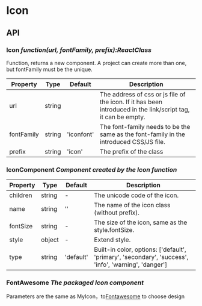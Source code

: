 # Icon

<example />

## API

### Icon *function(url, fontFamily, prefix):ReactClass*
Function, returns a new component. A project can create more than one, but fontFamily must be the unique.

| Property | Type | Default | Description |
| --- | --- | --- | --- |
| url | string |  | The address of css or js file of the icon. If it has been introduced in the link/script tag, it can be empty. |
| fontFamily | string | 'iconfont' | The font-family needs to be the same as the font-family in the introduced CSS/JS file. |
| prefix | string | 'icon' | The prefix of the class |

### IconComponent *Component created by the Icon function*
| Property | Type | Default | Description |
| --- | --- | --- | --- |
| children | string | - | The unicode code of the icon. |
| name | string | '' | The name of the icon class (without prefix). |
| fontSize | string | - | The size of the icon, same as the style.fontSize. |
| style | object | - | Extend style. |
| type | string | 'default' | Built-in color, options: \['default', 'primary', 'secondary', 'success', 'info', 'warning', 'danger'] |

### FontAwesome *The packaged Icon component*
Parameters are the same as MyIcon，to[Fontawesome](http://www.fontawesome.com.cn/) to choose design
